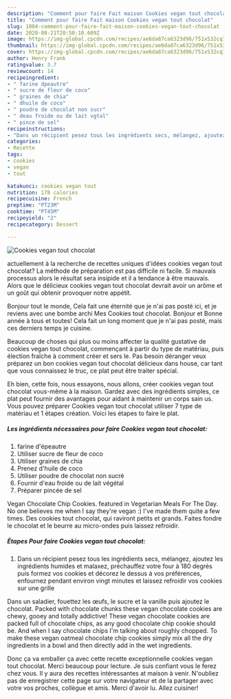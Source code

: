 ```yaml
---
description: "Comment pour faire Fait maison Cookies vegan tout chocolat"
title: "Comment pour faire Fait maison Cookies vegan tout chocolat"
slug: 1004-comment-pour-faire-fait-maison-cookies-vegan-tout-chocolat
date: 2020-08-21T20:50:10.609Z
image: https://img-global.cpcdn.com/recipes/ae6da87ca6323d96/751x532cq70/cookies-vegan-tout-chocolat-photo-principale-de-la-recette.jpg
thumbnail: https://img-global.cpcdn.com/recipes/ae6da87ca6323d96/751x532cq70/cookies-vegan-tout-chocolat-photo-principale-de-la-recette.jpg
cover: https://img-global.cpcdn.com/recipes/ae6da87ca6323d96/751x532cq70/cookies-vegan-tout-chocolat-photo-principale-de-la-recette.jpg
author: Henry Frank
ratingvalue: 3.7
reviewcount: 14
recipeingredient:
- " farine dpeautre"
- " sucre de fleur de coco"
- " graines de chia"
- " dhuile de coco"
- " poudre de chocolat non sucr"
- " deau froide ou de lait vgtal"
- " pince de sel"
recipeinstructions:
- "Dans un récipient pesez tous les ingrédients secs, mélangez, ajoutez les ingrédients humides et malaxez, préchauffez votre four à 180 degrés puis formez vos cookies et décorez le dessus à vos préférences, enfournez pendant environ vingt minutes et laissez refroidir vos cookies sur une grille"
categories:
- Recette
tags:
- cookies
- vegan
- tout

katakunci: cookies vegan tout 
nutrition: 178 calories
recipecuisine: French
preptime: "PT23M"
cooktime: "PT45M"
recipeyield: "2"
recipecategory: Dessert

---
```



![Cookies vegan tout chocolat](https://img-global.cpcdn.com/recipes/ae6da87ca6323d96/751x532cq70/cookies-vegan-tout-chocolat-photo-principale-de-la-recette.jpg)

actuellement à la recherche de recettes uniques d'idées cookies vegan tout chocolat? La méthode de préparation est pas difficile ni facile. Si mauvais processus alors le résultat sera insipide et il a tendance à être mauvais. Alors que le délicieux cookies vegan tout chocolat devrait avoir un arôme et un goût qui obtenir provoquer notre appétit.

Bonjour tout le monde, Cela fait une éternité que je n&#39;ai pas posté ici, et je reviens avec une bombe archi Mes Cookies tout chocolat. Bonjour et Bonne année à tous et toutes! Cela fait un long moment que je n&#39;ai pas posté, mais ces derniers temps je cuisine.

Beaucoup de choses qui plus ou moins affecter la qualité gustative de cookies vegan tout chocolat, commençant à partir du type de matériau, puis élection fraîche à comment créer et sers le. Pas besoin déranger veux préparez un bon cookies vegan tout chocolat délicieux dans house, car tant que vous connaissez le truc, ce plat peut être traiter spécial.


Eh bien, cette fois, nous essayons, nous allons, créer cookies vegan tout chocolat vous-même à la maison. Gardez avec des ingrédients simples, ce plat peut fournir des avantages pour aidant à maintenir un corps sain us. Vous pouvez préparer Cookies vegan tout chocolat utiliser 7 type de matériau et 1 étapes création. Voici les étapes to faire le plat.

<!--inarticleads1-->

##### Les ingrédients nécessaires pour faire Cookies vegan tout chocolat:

1.   farine d&#39;épeautre
1. Utiliser  sucre de fleur de coco
1. Utiliser  graines de chia
1. Prenez  d&#39;huile de coco
1. Utiliser  poudre de chocolat non sucré
1. Fournir  d&#39;eau froide ou de lait végétal
1. Préparer  pincée de sel


Vegan Chocolate Chip Cookies. featured in Vegetarian Meals For The Day. No one believes me when I say they&#39;re vegan :) I&#39;ve made them quite a few times. Des cookies tout chocolat, qui raviront petits et grands. Faites fondre le chocolat et le beurre au micro-ondes puis laissez refroidir. 

<!--inarticleads2-->

##### Étapes Pour faire Cookies vegan tout chocolat:

1. Dans un récipient pesez tous les ingrédients secs, mélangez, ajoutez les ingrédients humides et malaxez, préchauffez votre four à 180 degrés puis formez vos cookies et décorez le dessus à vos préférences, enfournez pendant environ vingt minutes et laissez refroidir vos cookies sur une grille


Dans un saladier, fouettez les œufs, le sucre et la vanille puis ajoutez le chocolat. Packed with chocolate chunks these vegan chocolate cookies are chewy, gooey and totally addictive! These vegan chocolate cookies are packed full of chocolate chips, as any good chocolate chip cookie should be. And when I say chocolate chips I&#39;m talking about roughly chopped. To make these vegan oatmeal chocolate chip cookies simply mix all the dry ingredients in a bowl and then directly add in the wet ingredients. 


Donc ça va emballer ça avec cette recette exceptionnelle cookies vegan tout chocolat. Merci beaucoup pour lecture. Je suis confiant vous le ferez chez vous. Il y aura des recettes  intéressantes at maison à venir. N'oubliez pas de enregistrer cette page sur votre navigateur et de la partager avec votre vos proches, collègue et amis. Merci d'avoir lu. Allez cuisiner!
